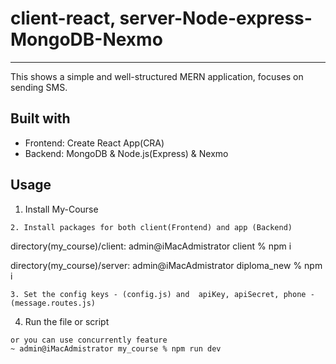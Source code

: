 # client-react, server-Node-express-MongoDB-Nexmo
***
This shows a simple and well-structured MERN application, focuses on sending SMS.

## Built with
- Frontend: Create React App(CRA)
- Backend: MongoDB & Node.js(Express) & Nexmo

## Usage
1. Install My-Course
```
2. Install packages for both client(Frontend) and app (Backend)
```
directory(my_course)/client: admin@iMacAdmistrator client % npm i

directory(my_course)/server: admin@iMacAdmistrator diploma_new % npm i
```
3. Set the config keys - (config.js) and  apiKey, apiSecret, phone - (message.routes.js)
```
4. Run the file or script
```
or you can use concurrently feature
~ admin@iMacAdmistrator my_course % npm run dev
